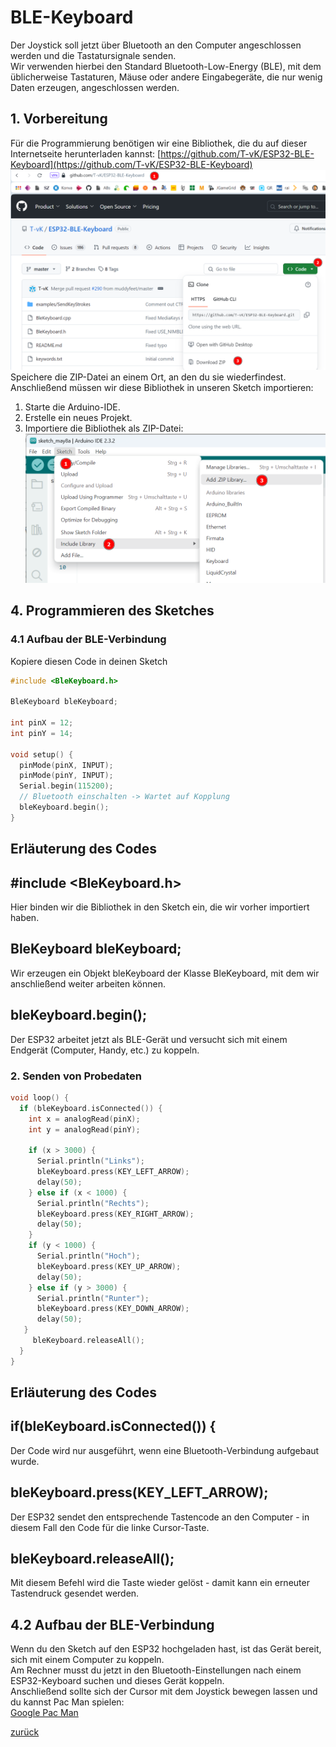    <link rel="stylesheet" href="https://hi2272.github.io/StyleMD.css">

# BLE-Keyboard

Der Joystick soll jetzt über Bluetooth an den Computer angeschlossen werden und die Tastatursignale senden.  
Wir verwenden hierbei den Standard Bluetooth-Low-Energy (BLE), mit dem üblicherweise Tastaturen, Mäuse oder andere Eingabegeräte, die nur wenig Daten erzeugen, angeschlossen werden.  

## 1. Vorbereitung
Für die Programmierung benötigen wir eine Bibliothek, die du auf dieser Internetseite herunterladen kannst: [https://github.com/T-vK/ESP32-BLE-Keyboard](https://github.com/T-vK/ESP32-BLE-Keyboard)  
![alt text](2024-05-08_08-25.png)  
Speichere die ZIP-Datei an einem Ort, an den du sie wiederfindest.  
Anschließend müssen wir diese Bibliothek in unseren Sketch importieren:
1. Starte die Arduino-IDE.
2. Erstelle ein neues Projekt.  
3. Importiere die Bibliothek als ZIP-Datei:  
   ![alt text](2024-05-08_08-23.png)
## 4. Programmieren des Sketches
### 4.1 Aufbau der BLE-Verbindung
Kopiere diesen Code in deinen Sketch
```C++
#include <BleKeyboard.h>

BleKeyboard bleKeyboard;

int pinX = 12;
int pinY = 14;

void setup() {
  pinMode(pinX, INPUT);
  pinMode(pinY, INPUT);
  Serial.begin(115200);
  // Bluetooth einschalten -> Wartet auf Kopplung
  bleKeyboard.begin();
}
```
## Erläuterung des Codes
## #include <BleKeyboard.h>
Hier binden wir die Bibliothek in den Sketch ein, die wir vorher importiert haben.
## BleKeyboard bleKeyboard;
Wir erzeugen ein Objekt bleKeyboard der Klasse BleKeyboard, mit dem wir anschließend weiter arbeiten können.
## bleKeyboard.begin();
Der ESP32 arbeitet jetzt als BLE-Gerät und versucht sich mit einem Endgerät (Computer, Handy, etc.) zu koppeln.
### 2. Senden von Probedaten
```C++
void loop() {
  if (bleKeyboard.isConnected()) {
    int x = analogRead(pinX);
    int y = analogRead(pinY);

    if (x > 3000) {
      Serial.println("Links");
      bleKeyboard.press(KEY_LEFT_ARROW);
      delay(50);
    } else if (x < 1000) {
      Serial.println("Rechts");
      bleKeyboard.press(KEY_RIGHT_ARROW);
      delay(50);
    }
    if (y < 1000) {
      Serial.println("Hoch");
      bleKeyboard.press(KEY_UP_ARROW);
      delay(50);
    } else if (y > 3000) {
      Serial.println("Runter");
      bleKeyboard.press(KEY_DOWN_ARROW);
      delay(50);
   }
     bleKeyboard.releaseAll();
  }
}
```
## Erläuterung des Codes
## if(bleKeyboard.isConnected()) {
Der Code wird nur ausgeführt, wenn eine Bluetooth-Verbindung aufgebaut wurde.
## bleKeyboard.press(KEY_LEFT_ARROW);
Der ESP32 sendet den entsprechende Tastencode an den Computer - in diesem Fall den Code für die linke Cursor-Taste.
## bleKeyboard.releaseAll();
Mit diesem Befehl wird die Taste wieder gelöst - damit kann ein erneuter Tastendruck gesendet werden.
## 4.2 Aufbau der BLE-Verbindung
Wenn du den Sketch auf den ESP32 hochgeladen hast, ist das Gerät bereit, sich mit einem Computer zu koppeln.  
Am Rechner musst du jetzt in den Bluetooth-Einstellungen nach einem ESP32-Keyboard suchen und dieses Gerät koppeln.  
Anschließend sollte sich der Cursor mit dem Joystick bewegen lassen und du kannst Pac Man spielen:  
[Google Pac Man](https://www.google.com/logos/2010/pacman10-i.html)  

  


[zurück](../../index.html)   


       

